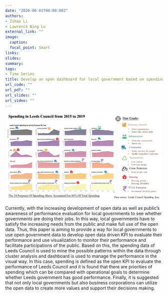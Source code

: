 ```yaml
---
date: "2020-06-01T00:00:00Z"
authors: 
- Zihao Li
- Lawrence Ning Lu
external_link: ""
image:
  caption: 
  focal_point: Smart
links: 
slides:
summary:
tags:
- Time Series
title: Develop an open dashboard for local government based on spending data
url_code: ""
url_pdf: ""
url_slides: ""
url_video: ""
---
```


![](plot1.png)

Currently, with the increasing development of open data as well as public’s awareness of performance evaluation for local governments to see whether governments are doing their jobs. In this way, local governments have to satisfy the increasing needs from the public and make full use of the open data. Thus, this paper is aiming to provide a way for local governments to use open government data to develop open data driven KPI to evaluate their performance and use visualization to monitor their performance and facilitate participations of the public. Based on this, the spending data of Leeds Council is used to mine the possible patterns within the data through cluster analysis and dashboard is used to manage the performance in the visual way. In this case, spending is defined as the open KPI to evaluate the performance of Leeds Council and it is found that there are priorities of spending which can be compared with operational goals to determine whether Leeds government has good performance. Finally, it is suggested that not only local governments but also business corporations can utilize the open data to create more values and support their decisions making.